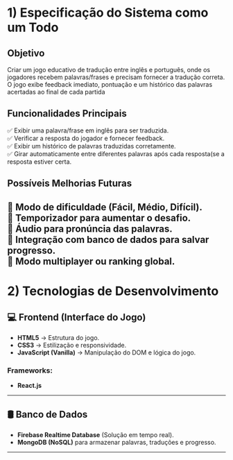 # 1) Especificação do Sistema como um Todo

##  Objetivo
Criar um jogo educativo de tradução entre inglês e português, onde os jogadores recebem palavras/frases e precisam fornecer a tradução correta. O jogo exibe feedback imediato, pontuação e um histórico das palavras acertadas ao final de cada partida

##  Funcionalidades Principais
✅ Exibir uma palavra/frase em inglês para ser traduzida.  
✅ Verificar a resposta do jogador e fornecer feedback.  
✅ Exibir um histórico de palavras traduzidas corretamente.  
✅ Girar automaticamente entre diferentes palavras após cada resposta(se a resposta estiver certa.   

##  Possíveis Melhorias Futuras
🔹 Modo de dificuldade (Fácil, Médio, Difícil).  
🔹 Temporizador para aumentar o desafio.  
🔹 Áudio para pronúncia das palavras.  
🔹 Integração com banco de dados para salvar progresso.  
🔹 Modo multiplayer ou ranking global.  
---

# 2) Tecnologias de Desenvolvimento

## 💻 Frontend (Interface do Jogo)
- **HTML5** → Estrutura do jogo.  
- **CSS3** → Estilização e responsividade.  
- **JavaScript (Vanilla)** → Manipulação do DOM e lógica do jogo.  

### Frameworks:
- **React.js**
---

## 🛢️ Banco de Dados
- **Firebase Realtime Database** (Solução em tempo real).  
- **MongoDB (NoSQL)** para armazenar palavras, traduções e progresso.  

---
